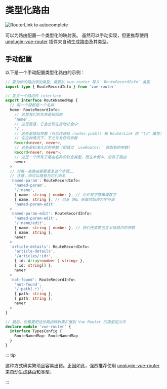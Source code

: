 # 类型化路由 <Badge type="tip" text="v4.4.0+" />

<RuleKitLink />

![RouterLink to autocomplete](https://user-images.githubusercontent.com/664177/176442066-c4e7fa31-4f06-4690-a49f-ed0fd880dfca.png)

可以为路由配置一个类型化的映射表。 虽然可以手动实现，但更推荐使用 [unplugin-vue-router](https://github.com/posva/unplugin-vue-router) 插件来自动生成路由及其类型。

## 手动配置

以下是一个手动配置类型化路由的示例：

```ts
// 要为你的路由添加类型，需要从 vue-router 导入 `RouteRecordInfo` 类型
import type { RouteRecordInfo } from 'vue-router'

// 定义一个路由的 interface
export interface RouteNamedMap {
  // 每一个键都是一个名称
  home: RouteRecordInfo<
    // 这里我们的名称是相同的
    'home',
    // 这是路径，它会出现在自动补全中
    '/',
    // 这些是原始参数（可以传递给 router.push() 和 RouterLink 的 "to" 属性）
    // 在这种情况下，不允许有任何参数
    Record<never, never>,
    // 这些是标准化后的参数（即通过 `useRoute()` 获取到的参数）
    Record<never, never>,
    // 这是一个所有子路由名称的联合类型，而在本例中，没有子路由
    never
  >
  // 对每一条路由都要重复这个步骤……
  // 注意，你可以随意为它们命名
  'named-param': RouteRecordInfo<
    'named-param',
    '/:name',
    { name: string | number }, // 允许是字符串或数字
    { name: string }, // 但从 URL 获取时始终为字符串
    'named-param-edit'
  >
  'named-param-edit': RouteRecordInfo<
    'named-param-edit',
    '/:name/edit',
    { name: string | number }, // 我们还需要包含父级路由的参数
    { name: string },
    never
  >
  'article-details': RouteRecordInfo<
    'article-details',
    '/articles/:id+',
    { id: Array<number | string> },
    { id: string[] },
    never
  >
  'not-found': RouteRecordInfo<
    'not-found',
    '/:path(.*)',
    { path: string },
    { path: string },
    never
  >
}

// 最后，你需要把这份路由映射表扩展到 Vue Router 的类型定义中
declare module 'vue-router' {
  interface TypesConfig {
    RouteNamedMap: RouteNamedMap
  }
}
```

::: tip

这种方式确实繁琐且容易出错。正因如此，强烈推荐使用 [unplugin-vue-router](https://github.com/posva/unplugin-vue-router) 来自动生成路由和类型。

:::
